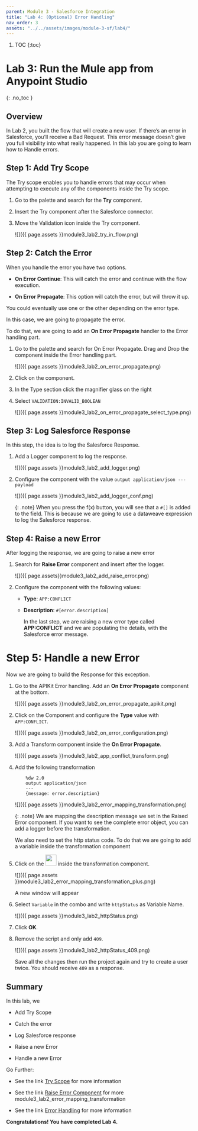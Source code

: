 ```yaml
---
parent: Module 3 - Salesforce Integration
title: "Lab 4: (Optional) Error Handling"
nav_order: 3
assets: "../../assets/images/module-3-sf/lab4/"
---
```

1. TOC
{:toc}

# Lab 3: Run the Mule app from Anypoint Studio
{: .no_toc }

## Overview
In Lab 2, you built the flow that will create a new user. If there’s an error in Salesforce, you’ll receive a Bad Request. This error message doesn’t give you full visibility into what really happened. In this lab you are going to learn how to Handle errors.

## Step 1: Add Try Scope
The Try scope enables you to handle errors that may occur when attempting to execute any of the components inside the Try scope.

1. Go to the palette and search for the **Try** component.

2. Insert the Try component after the Salesforce connector.

3. Move the Validation icon inside the Try component.

    ![]({{ page.assets }}module3_lab2_try_in_flow.png)

## Step 2: Catch the Error
When you handle the error you have two options.

- **On Error Continue**: This will catch the error and continue with the flow execution.

- **On Error Propagate**: This option will catch the error, but will throw it up.

You could eventually use one or the other depending on the error type.

In this case, we are going to propagate the error.

To do that, we are going to add an **On Error Propagate** handler to the Error handling part.

1. Go to the palette and search for On Error Propagate. Drag and Drop the component inside the Error handling part.

    ![]({{ page.assets }}module3_lab2_on_error_propagate.png)

2. Click on the component.

3. In the Type section click the magnifier glass on the right

4. Select `VALIDATION:INVALID_BOOLEAN`

    ![]({{ page.assets }}module3_lab2_on_error_propagate_select_type.png)

## Step 3: Log Salesforce Response
In this step, the idea is to log the Salesforce Response.

1. Add a Logger component to log the response.

    ![]({{ page.assets }}module3_lab2_add_logger.png)

2. Configure the component with the value `output application/json --- payload`

    ![]({{ page.assets }}module3_lab2_add_logger_conf.png)

    {: .note}
    When you press the f(x) button, you will see that a `#[]` is added to the field. This is because we are going to use a dataweave expression to log the Salesforce response.

## Step 4: Raise a new Error

After logging the response, we are going to raise a new error

1. Search for **Raise Error** component and insert after the logger.

    ![]({{ page.assets}}module3_lab2_add_raise_error.png)

2. Configure the component with the following values:

    - **Type**: `APP:CONFLICT`

    - **Description**: `#[error.description]`

        In the last step, we are raising a new error type called **APP:CONFLICT** and we are populating the details, with the Salesforce error message.

# Step 5: Handle a new Error
Now we are going to build the Response for this exception.

1. Go to the APIKit Error handling. Add an **On Error Propagate** component at the bottom.

    ![]({{ page.assets }}module3_lab2_on_error_propagate_apikit.png)

2. Click on the Component and configure the **Type** value with `APP:CONFLICT`.

    ![]({{ page.assets }}module3_lab2_on_error_configuration.png)

3. Add a Transform component inside the **On Error Propagate**.

    ![]({{ page.assets }}module3_lab2_app_conflict_transform.png)

4. Add the following transformation

    ```
        %dw 2.0
        output application/json
        ---
        {message: error.description}
    ```

    ![]({{ page.assets }}module3_lab2_error_mapping_transformation.png)

    {: .note}
    We are mapping the description message we set in the Raised Error component. If you want to see the complete error object, you can add a logger before the transformation.

    We also need to set the http status code. To do that we are going to add a variable inside the transformation component

5. Click on the <img src="{{ page.assets }}module3_lab2_transform_plus_button.png" width="30px"> inside the transformation component.

    ![]({{ page.assets }}module3_lab2_error_mapping_transformation_plus.png)

    A new window will appear

6. Select `Variable` in the combo and write `httpStatus` as Variable Name.

    ![]({{ page.assets }}module3_lab2_httpStatus.png)

7. Click **OK**.

8. Remove the script and only add `409`.

    ![]({{ page.assets }}module3_lab2_httpStatus_409.png)

    Save all the changes then run the project again and try to create a user twice. You should receive `409` as a response.

## Summary
In this lab, we

- Add Try Scope

- Catch the error

- Log Salesforce response

- Raise a new Error

- Handle a new Error

Go Further:

- See the link [Try Scope](https://docs.mulesoft.com/mule-runtime/latest/try-scope-concept) for more information

- See the link [Raise Error Component](https://docs.mulesoft.com/mule-runtime/latest/raise-error-component-reference) for more module3_lab2_error_mapping_transformation

- See the link [Error Handling](https://docs.mulesoft.com/mule-runtime/latest/error-handling) for more information

**Congratulations! You have completed Lab 4.**